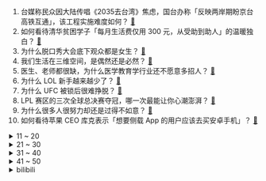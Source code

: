 1. 台媒称民众因大陆传唱《2035去台湾》焦虑，国台办称「反映两岸期盼京台高铁互通」，该工程实施难度如何？ [:link:](https://www.zhihu.com/question/497892822)
2. 如何看待清华贫困学子「每月生活费仅用 300 元，从受助到助人」的温暖独白？ [:link:](https://www.zhihu.com/question/497645498)
3. 为什么脱口秀大会底下观众都是女生？ [:link:](https://www.zhihu.com/question/422249342)
4. 我们生活在三维空间，是偶然还是必然？ [:link:](https://www.zhihu.com/question/324086314)
5. 医生、老师都很缺，为什么医学教育学行业还不愿意多招人？ [:link:](https://www.zhihu.com/question/455946878)
6. 为什么 LOL 新手越来越少了？ [:link:](https://www.zhihu.com/question/360900500)
7. 为什么 UFC 被锁后很难挣脱？ [:link:](https://www.zhihu.com/question/495635455)
8. LPL 赛区的三次全球总决赛夺冠，哪一次最能让你心潮澎湃？ [:link:](https://www.zhihu.com/question/497686312)
9. 为什么很多人很努力却还是过得不如意？ [:link:](https://www.zhihu.com/question/496848495)
10. 如何看待苹果 CEO 库克表示「想要侧载 App 的用户应该去买安卓手机」？ [:link:](https://www.zhihu.com/question/497826875)
<details>
<summary>11 ~ 20</summary>

11. 为什么大家对撒贝宁的凡尔赛充满包容？ [:link:](https://www.zhihu.com/question/469878986)
12. 东北有什么让外地人无法理解的美食？ [:link:](https://www.zhihu.com/question/495869938)
13. 如何看待卢伟冰指出 11 月 8 日京东手机通讯排行榜前五名中仅有小米 MIX4 硕果仅存？ [:link:](https://www.zhihu.com/question/497576599)
14. 为什么拳头每年世界赛的主题曲总是能对应夺冠的战队？ [:link:](https://www.zhihu.com/question/497151950)
15. 亲戚叫不要读大专早点去打工好怎么办？ [:link:](https://www.zhihu.com/question/486286306)
16. 出门经常要带 iPad，但是 iPad 不怎么方便携带，有推荐的小背包吗，大家平时都是怎么带出门的呀？ [:link:](https://www.zhihu.com/question/470048203)
17. 为何在全球变暖的趋势下，还会发生强寒潮这种极端气象？ [:link:](https://www.zhihu.com/question/497579076)
18. 如何看待「87%的人睡前一小时有玩手机的习惯」，睡前关灯玩手机对眼睛危害有多大？ [:link:](https://www.zhihu.com/question/497790850)
19. 如何看待《永劫无间》全球销量突破 600 万，创下国产买断制游戏销量新纪录？ [:link:](https://www.zhihu.com/question/497850027)
20. 红楼梦中贾府如果节省银子，不搞排场会怎么样？ [:link:](https://www.zhihu.com/question/496567576)
</details>
<details>
<summary>21 ~ 30</summary>

21. 在动画《英雄联盟：双城之战》的设定下，杰斯为什么和游戏里的「皮城高富帅」形象完全不一样？ [:link:](https://www.zhihu.com/question/497418856)
22. 王重阳武功天下第一，却无一强大的弟子，原因是什么？ [:link:](https://www.zhihu.com/question/497249711)
23. 假性亲密关系是什么体验？或者说虽然两个人在一起，感觉根本没有那么亲密，是怎么回事？ [:link:](https://www.zhihu.com/question/34599589)
24. 岸田文雄当选日本第 101 任首相，这次能坐稳「首相宝座」吗？ [:link:](https://www.zhihu.com/question/497853060)
25. 你有哪些只有自己才懂的「快乐体验」？ [:link:](https://www.zhihu.com/question/497916631)
26. 外表真的那么重要吗? [:link:](https://www.zhihu.com/question/496468773)
27. 怎样才能给别人一种很靠谱的感觉？ [:link:](https://www.zhihu.com/question/497753614)
28. 因 5 岁女儿空间想象力不够，西安一爸爸用菜刀切土豆教女儿立体几何，父母在子女教育上还有哪些奇思妙想？ [:link:](https://www.zhihu.com/question/497739011)
29. 爸爸抱 2 岁儿子当抹布给车扫雪表示「给孩子留点童年记忆」，你身边有哪些爸爸带娃的奇葩趣事？ [:link:](https://www.zhihu.com/question/497641054)
30. 如何看待特斯拉市值 2 天蒸发 1.3 万亿，马斯克弟弟抢先套现 7 亿元？特斯拉股票市值态势如何？ [:link:](https://www.zhihu.com/question/497826244)
</details>
<details>
<summary>31 ~ 40</summary>

31. 既然生命是为了繁衍生存，为何大部分植物未能演化出避免被吃掉的「武器」？ [:link:](https://www.zhihu.com/question/496813164)
32. 如何看待特斯拉 CEO 马斯克面临 150 亿美元天价税单，第四季度或被迫出售特斯拉股票？ [:link:](https://www.zhihu.com/question/497386772)
33. 浙江出台全国首个明星广告代言合规指引，明确「接代言前应亲自试用」，会带来哪些影响？ [:link:](https://www.zhihu.com/question/496789071)
34. 如何评价《导演请指教》中梁龙的短片《疯狂的外星人》？ [:link:](https://www.zhihu.com/question/497154954)
35. 如何评价电影《毒液2》? [:link:](https://www.zhihu.com/question/392094164)
36. 特斯拉为何使用.net core技术框架？为何不用java/go等？ [:link:](https://www.zhihu.com/question/496204534)
37. 为什么总有人说游戏《原神》逼氪？ [:link:](https://www.zhihu.com/question/477285803)
38. 如何看待沈阳地铁发生持刀伤人事件，死者系地铁保洁员，其前夫因家庭经济纠纷作案，已被刑拘？ [:link:](https://www.zhihu.com/question/497823556)
39. 如何使 PPT 的文字风格显得高大上？ [:link:](https://www.zhihu.com/question/26104860)
40. 2021 年双十一正式开始，你花了多少钱买东西？觉得划算吗？ [:link:](https://www.zhihu.com/question/498021791)
</details>
<details>
<summary>41 ~ 50</summary>

41. 美国 11 月 8 日开放边境，各地防疫措施进一步放松，为什么越来越多的美国人认为恢复正常生活无风险？ [:link:](https://www.zhihu.com/question/497839798)
42. 油性皮肤用哪种洗面奶比较好？ [:link:](https://www.zhihu.com/question/339848663)
43. 考研工具在备考中有多重要？一定要买 iPad 吗？ [:link:](https://www.zhihu.com/question/497629435)
44. 学生党怎么便宜的美白？ [:link:](https://www.zhihu.com/question/458344278)
45. 你会买辆20万的车，花30万、100万甚至500万改装吗？ [:link:](https://www.zhihu.com/question/497676543)
46. 南昌公安表示女司机醉驾被查提及「 yuwei 」与当地公安系统同音领导「不相关」，事件或将如何发展？ [:link:](https://www.zhihu.com/question/497750821)
47. 有哪些温柔到爆炸的句子推荐？ [:link:](https://www.zhihu.com/question/370767168)
48. 如何评价《令人心动的offer》第三季第一期（上）？ [:link:](https://www.zhihu.com/question/497812610)
49. 加热净水器比普通饮水机到底强在哪?有哪些推荐？ [:link:](https://www.zhihu.com/question/496808024)
50. 有没有哪些香水很清新冷冽，闻了想让人闻一大口？ [:link:](https://www.zhihu.com/question/356302285)
</details><details>
<summary>bilibili</summary>

1. 把剔掉154根骨刺的鱼肉，倒进不见一粒米的粥中… [:link:](//www.bilibili.com/video/BV1HF411Y7Ux)
2. 自制钢琴烤串车 [:link:](//www.bilibili.com/video/BV1334y1Z7kq)
3. 《孤勇者》（《英雄联盟：双城之战》动画剧集中文主题曲） [:link:](//www.bilibili.com/video/BV1wr4y1y7nx)
4. 老板：“请把这个冬瓜给我雕刻出EDG夺冠的样子！” [:link:](//www.bilibili.com/video/BV1CQ4y1m7JR)
5. B站的朋友们！这就是哥谭噩梦的老婆！你们要看的“哈莉奎茵”～哥谭噩梦的vlog [:link:](//www.bilibili.com/video/BV1oh411t7vy)
6. 早知道消防队这么玩我就不来了 [:link:](//www.bilibili.com/video/BV1BL411379J)
7. 上海最大帝王蟹！一蟹4吃，光吃蟹腿就能饱了！ [:link:](//www.bilibili.com/video/BV1FF411Y7yG)
8. 一分钟教你堆个不太一样的雪人 [:link:](//www.bilibili.com/video/BV1vg411K76e)
9. 日语教程【0-N1】全套合集!目前最完成的日语教程~从五十音开始学！ [:link:](//www.bilibili.com/video/BV1v34y1Z7rQ)
10. 周杰伦的声音为什么会变成现在这样？真的是因为奶茶吗？带你解析二十一年以来周董的声音变化史！ [:link:](//www.bilibili.com/video/BV1iL411u7RJ)
<details>
<summary>11 ~ 20</summary>

11. 【iPhone慎入】12个冷门绝佳安卓App，你未必全知道！！！ [:link:](//www.bilibili.com/video/BV1g341187b2)
12. 摊牌了，我们俩是b站最土的人！！！ [:link:](//www.bilibili.com/video/BV1c34y1Z7pq)
13. 《 让 搁 这 飞 》 [:link:](//www.bilibili.com/video/BV12R4y1E7bE)
14. 帅小伙自制学校门口炸串，一次吃爽，味道比学校门口卖的还好吃！ [:link:](//www.bilibili.com/video/BV1xP4y1j7xe)
15. EDG夺冠 这个翻译小姐姐也火了 [:link:](//www.bilibili.com/video/BV1Qb4y187PX)
16. 老末逆袭！许三多破记录！《士兵突击》P4 [:link:](//www.bilibili.com/video/BV1rQ4y1m7fY)
17. 原来几年前就有人和厂长说S11 edg是冠军！ [:link:](//www.bilibili.com/video/BV11r4y1C7xj)
18. 漠叔四平拍戏被赶回海南，导演在海南旅游被碰着 [:link:](//www.bilibili.com/video/BV1yf4y1u7rb)
19. 过年....不是，过节啦！记者节放假是不可能放的。没有空拍视频，只好拿照片敷衍你们了[doge][doge]从青涩记者到老记者，变的是容颜，不变的是心态 [:link:](//www.bilibili.com/video/BV1DL4y1q7Ta)
20. 如何在没有人质的情况下拿到赎金？【硬核狠人15】 [:link:](//www.bilibili.com/video/BV1BL4y1q7NT)
</details>
<details>
<summary>21 ~ 30</summary>

21. 【赛事晚自习192】DK凭什么不ban皇子？EDG开团最猛一局复盘！EDG vs DK第一局细节复盘 [:link:](//www.bilibili.com/video/BV1QQ4y1S7eo)
22. 空中无限出牌，原来这么简单，网友直呼学废了！ [:link:](//www.bilibili.com/video/BV1ib4y1b7UC)
23. 爆肝9h，刷完肖八，送上笔记！【全网首发/空卡】 [:link:](//www.bilibili.com/video/BV1LP4y1j7os)
24. 【原神】新功能？待机动画竟能互动了 [:link:](//www.bilibili.com/video/BV11f4y1u7Xu)
25. 我不想坐地铁上班啊啊啊啊啊啊啊啊啊 [:link:](//www.bilibili.com/video/BV1H34y1Z7mm)
26. 是有多绝望！才会毫不犹豫跳下去…… [:link:](//www.bilibili.com/video/BV1x34y1Z7vd)
27. 水晶鞋特效有多离谱：这个特效多少有点不礼貌了 [:link:](//www.bilibili.com/video/BV14q4y137Bn)
28. 史上最离谱随机挑战！我们终于去老番茄家蹭饭了！！【第七期】 [:link:](//www.bilibili.com/video/BV1Kh411t7dZ)
29. 认  真  的  雪   （cover薛之谦｜“宿舍真的在下雪！”） [:link:](//www.bilibili.com/video/BV14R4y1E7Lt)
30. 三国时期使用注射器画面曝光 [:link:](//www.bilibili.com/video/BV1XL4y1q7rZ)
</details>
<details>
<summary>31 ~ 40</summary>

31. 白嫖香不香？150W跑分的电脑抽奖，还不快来，80万粉庆仅限B站 [:link:](//www.bilibili.com/video/BV1RQ4y1S7J4)
32. 雪夜里的喀秋莎 Катюша [:link:](//www.bilibili.com/video/BV1dq4y1r7QE)
33. 回顾自己最开始网购都买了一些啥，太羞耻了！ [:link:](//www.bilibili.com/video/BV1jU4y1M7VW)
34. 这只狗…让我开心了两天两夜 [:link:](//www.bilibili.com/video/BV1qh411t7Fu)
35. 靠谱盘点142：世界冠军！EDG击败DK荣获S11总冠军，Reddit网友：三个打一个被反杀，LCK就这？ [:link:](//www.bilibili.com/video/BV18F411Y7Hn)
36. 白天学校通知：恶劣天气尽量别出门我：哈，什么极端天气能打倒东北人晚上的我：（一边猴叫一边往回跑） [:link:](//www.bilibili.com/video/BV1JF411Y76b)
37. 工作2年了才发现我员工信息栏的证件照是个猫头，大家以我为戒 [:link:](//www.bilibili.com/video/BV17b4y187Z1)
38. 叶 辅 导 [:link:](//www.bilibili.com/video/BV1v34y1Z7GU)
39. 史上最全！人体工学椅选购指南 | 先看评测 [:link:](//www.bilibili.com/video/BV12g411K7rB)
40. 中国国家地理的淄博营地，秋天赏红叶的好地方 [:link:](//www.bilibili.com/video/BV11Q4y1m7oj)
</details>
<details>
<summary>41 ~ 50</summary>

41. 【电竞星快报】骑士又能归来！骑士总能归来！老能归来了这骑士...（第三季41期） [:link:](//www.bilibili.com/video/BV13q4y137hM)
42. 绑架代替购买之小区物业又叫我们来抓猫 [:link:](//www.bilibili.com/video/BV1zR4y1E7rK)
43. 【时代少年团】《这福气给你要不要》之食材已就位 [:link:](//www.bilibili.com/video/BV1hT4y197pH)
44. 真人版“楚门世界”：直播31天月入130万美金，却让他怀疑人生 [:link:](//www.bilibili.com/video/BV1qT4y197tu)
45. 【零元购】50W粉送车大福利来了！！！！ [:link:](//www.bilibili.com/video/BV1y44y1e7kb)
46. 【医学博士】鬼压床会对身体有害吗？I 鬼压床预示着什么问题？ [:link:](//www.bilibili.com/video/BV16L4y1q77U)
47. 中国公司做出最便宜机器狗！和美国50万一只区别在哪？ [:link:](//www.bilibili.com/video/BV1jg411K7nx)
48. 我们是冠军！！！ [:link:](//www.bilibili.com/video/BV12R4y1E7kn)
49. EDG夺冠倒立绕长安大学操场走一圈，中国人不骗中国人 [:link:](//www.bilibili.com/video/BV1pb4y1876N)
50. LPL世界赛三大夺冠时刻 [:link:](//www.bilibili.com/video/BV18P4y1j71q)
</details>
<details>
<summary>51 ~ 60</summary>

51. KFC竟然出了韩式炸鸡,29.9一份到底好不好吃?美食探店/无广试吃员 [:link:](//www.bilibili.com/video/BV1nv411M7aG)
52. 冬天来一整条大羊腿，搭配秘制料汁，味道那叫一个绝~丨蘸水羊肉 [:link:](//www.bilibili.com/video/BV11b4y187Kw)
53. 【不要笑挑战】这很可能是最后一期了！ [:link:](//www.bilibili.com/video/BV1EP4y1j7nt)
54. S11DK决赛赛后采访【史上最欢乐败者采访】 [:link:](//www.bilibili.com/video/BV1aR4y1E7t5)
55. 《那个石家庄人》 [:link:](//www.bilibili.com/video/BV1jf4y1T72h)
56. 详细描述我受伤的全过程，希望大家能以此为戒，保护好自己 [:link:](//www.bilibili.com/video/BV11h411t7gZ)
57. 《许 秀 中 举》 [:link:](//www.bilibili.com/video/BV1Tv411M7UN)
58. 青 青 焯 原 [:link:](//www.bilibili.com/video/BV1NL411u7e7)
59. “未经狗苦，莫劝狗善” [:link:](//www.bilibili.com/video/BV1644y1e787)
60. 试吃2021全球十大泡面，小伙吃了整整三天，终于找到最好吃的一款 [:link:](//www.bilibili.com/video/BV1Bg411K7Qj)
</details>
<details>
<summary>61 ~ 70</summary>

61. 这样的室友应该不会害我 [:link:](//www.bilibili.com/video/BV1xh411t77J)
62. 周杰伦这几句话，够我粉他一辈子了！！！ [:link:](//www.bilibili.com/video/BV1K3411C7ba)
63. 果然是这个坏女人笑到了最后 [:link:](//www.bilibili.com/video/BV1HU4y1g7qg)
64. 世界上最辣的六种泡面？小伙辣崩溃了！ [:link:](//www.bilibili.com/video/BV1Rg411K7rv)
65. 民政局门口的滚动字幕，一字不漏看后泪目 [:link:](//www.bilibili.com/video/BV1mg411K7SD)
66. 操作逐渐偏离设计师的初衷 ，韩 服 王 者 就 这？#88 [:link:](//www.bilibili.com/video/BV14P4y1j7AJ)
67. “你的广东好友已退出群聊” [:link:](//www.bilibili.com/video/BV17U4y1M72i)
68. 全网寻找别人家的小孩 [:link:](//www.bilibili.com/video/BV19g411K7HG)
69. 内容看完过度舒适 [:link:](//www.bilibili.com/video/BV1KS4y1d7hY)
70. DK受害者视角2.0：许秀被打到手抖 Canyon各种被秒杀！EDGvsDK决胜局 [:link:](//www.bilibili.com/video/BV1RP4y1V7rE)
</details>
<details>
<summary>71 ~ 80</summary>

71. 李记清真馆 厨子探店¥90 [:link:](//www.bilibili.com/video/BV1vQ4y1m78d)
72. 揭秘向丨什锦区up主会收到哪些商单邀请？ [:link:](//www.bilibili.com/video/BV15T4y197WT)
73. 造桥鬼才：耗费168个小时，只为造出一座“世界第一”的桥 [:link:](//www.bilibili.com/video/BV1Jb4y187Bn)
74. 好笑又心疼！盘点记者新闻报道名场面 [:link:](//www.bilibili.com/video/BV1Vq4y1k7vH)
75. 【庆祝EDG夺冠大抽奖】送大家77份白嫖17777元的电脑礼品！人人都有参与感！ [:link:](//www.bilibili.com/video/BV1Ch411t7SD)
76. 5元一碗熬菜，一元一个手工馒头，味美价廉真实惠 [:link:](//www.bilibili.com/video/BV1b44y1e738)
77. @中国消防 正式入驻B站！快来查收你的蓝朋友...... [:link:](//www.bilibili.com/video/BV17q4y1k7wv)
78. 【花花x瓶子】花花生日会花瓶连线全程！高血糖当场晕厥！胰岛素救一下啊！ [:link:](//www.bilibili.com/video/BV1s44y1e7zs)
79. 直播虐杀，命悬一线！悬疑犯罪剧《逆局》第二期 [:link:](//www.bilibili.com/video/BV1YT4y197rm)
80. 好一个翩翩状元郎！可惜……纵有擎天架海之才，亦是逃不脱这樊笼…… [:link:](//www.bilibili.com/video/BV1tL4y1q7Pr)
</details>
<details>
<summary>81 ~ 90</summary>

81. 我连指纹都画了！什么时候能火一把啊~ [:link:](//www.bilibili.com/video/BV14Q4y1m7Bz)
82. 印度：芜湖起飞！ [:link:](//www.bilibili.com/video/BV1NQ4y1D7Le)
83. 👻 往 生 堂 乐 团 🎺 [:link:](//www.bilibili.com/video/BV1HP4y157MG)
84. 大海退潮后，大庆赶海挖到很少见的开花大海葵，还有大个蛏王 [:link:](//www.bilibili.com/video/BV1b34y1Z7Mb)
85. L o s e r [:link:](//www.bilibili.com/video/BV1z44y1e7tm)
86. 东莞电子厂最扎心一幕流出，这是成人世界最残酷的真相 [:link:](//www.bilibili.com/video/BV1cL411u7A9)
87. 竖屏纯享版♥与你更近的甜美学姐 [:link:](//www.bilibili.com/video/BV1o3411b7ap)
88. 「高中数学」如果你被「函数」烦恼，花10分钟解决你！ [:link:](//www.bilibili.com/video/BV1tq4y137rW)
89. 全网最早和EDG圣枪哥的合影！20年前圣枪哥居然是我的。。。？ [:link:](//www.bilibili.com/video/BV1GS4y1d76b)
90. 加州立法950美元以下零元购无罪？为什么警卫不开枪？ [:link:](//www.bilibili.com/video/BV1wq4y137Wv)
</details>
<details>
<summary>91 ~ 100</summary>

91. 【卢克文工作室】当帝国衰落时：美国神化被打碎，美国之衰落宛如大清 [:link:](//www.bilibili.com/video/BV1yQ4y1m7qi)
92. 网红景点 翻车实录 [:link:](//www.bilibili.com/video/BV1qf4y1u7s3)
93. 【cheems】十二生肖闯江湖 [:link:](//www.bilibili.com/video/BV1ES4y1d7su)
94. 我喜欢你，是坚定的选择，是温暖的陪伴！ [:link:](//www.bilibili.com/video/BV13q4y1V7WU)
95. 那夜我拨通了小卡片上的电话，然后屋子里站满了人…… [:link:](//www.bilibili.com/video/BV1bL411u7B2)
96. 【S11全球总决赛】决赛 11月6日 EDG vs DK [:link:](//www.bilibili.com/video/BV1EP4y1j7kV)
97. “当丁达尔效应出现的时候 光便有了形状” [:link:](//www.bilibili.com/video/BV1ZP4y1L7nV)
98. 你 不 会 以 为 我 Q 歪 了 吧 ？ [:link:](//www.bilibili.com/video/BV1HU4y1g7Ce)
99. 拜登被爆宴会上放响屁，把英王储妃吓一跳 [:link:](//www.bilibili.com/video/BV1Ur4y1C7kg)
100. 捍卫国家空天！人民空军2021宣传片《天空之上》震撼发布 [:link:](//www.bilibili.com/video/BV13U4y1M7yo)
</details></details>